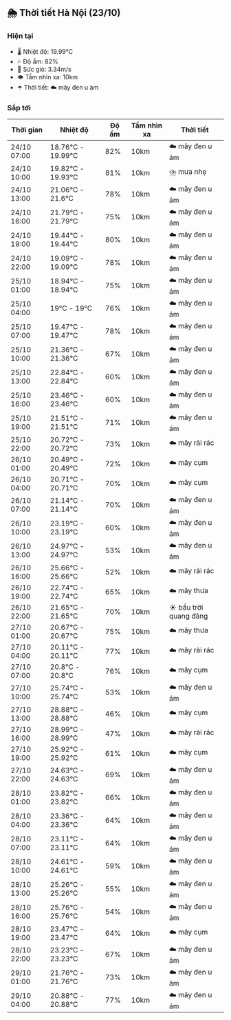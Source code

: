 ## 🌦️ Thời tiết Hà Nội (23/10)

### Hiện tại

- 🌡️ Nhiệt độ: 19.99℃
- 💦 Độ ẩm: 82%
- 💨 Sức gió: 3.34m/s
- 👁️ Tầm nhìn xa: 10km
- ☂️ Thời tiết: ☁️ mây đen u ám

### Sắp tới

| Thời gian | Nhiệt độ | Độ ẩm | Tầm nhìn xa | Thời tiết |
| --- | --- | --- | --- | --- |
| 24/10 07:00 | 18.76℃ - 19.99℃ | 82% | 10km | ☁️ mây đen u ám |
| 24/10 10:00 | 19.82℃ - 19.93℃ | 81% | 10km | ⛈️ mưa nhẹ |
| 24/10 13:00 | 21.06℃ - 21.6℃ | 78% | 10km | ☁️ mây đen u ám |
| 24/10 16:00 | 21.79℃ - 21.79℃ | 75% | 10km | ☁️ mây đen u ám |
| 24/10 19:00 | 19.44℃ - 19.44℃ | 80% | 10km | ☁️ mây đen u ám |
| 24/10 22:00 | 19.09℃ - 19.09℃ | 78% | 10km | ☁️ mây đen u ám |
| 25/10 01:00 | 18.94℃ - 18.94℃ | 75% | 10km | ☁️ mây đen u ám |
| 25/10 04:00 | 19℃ - 19℃ | 76% | 10km | ☁️ mây đen u ám |
| 25/10 07:00 | 19.47℃ - 19.47℃ | 78% | 10km | ☁️ mây đen u ám |
| 25/10 10:00 | 21.36℃ - 21.36℃ | 67% | 10km | ☁️ mây đen u ám |
| 25/10 13:00 | 22.84℃ - 22.84℃ | 60% | 10km | ☁️ mây đen u ám |
| 25/10 16:00 | 23.46℃ - 23.46℃ | 60% | 10km | ☁️ mây đen u ám |
| 25/10 19:00 | 21.51℃ - 21.51℃ | 71% | 10km | ☁️ mây đen u ám |
| 25/10 22:00 | 20.72℃ - 20.72℃ | 73% | 10km | ☁️ mây rải rác |
| 26/10 01:00 | 20.49℃ - 20.49℃ | 72% | 10km | ☁️ mây cụm |
| 26/10 04:00 | 20.71℃ - 20.71℃ | 70% | 10km | ☁️ mây cụm |
| 26/10 07:00 | 21.14℃ - 21.14℃ | 70% | 10km | ☁️ mây đen u ám |
| 26/10 10:00 | 23.19℃ - 23.19℃ | 60% | 10km | ☁️ mây đen u ám |
| 26/10 13:00 | 24.97℃ - 24.97℃ | 53% | 10km | ☁️ mây đen u ám |
| 26/10 16:00 | 25.66℃ - 25.66℃ | 52% | 10km | ☁️ mây rải rác |
| 26/10 19:00 | 22.74℃ - 22.74℃ | 65% | 10km | ☁️ mây thưa |
| 26/10 22:00 | 21.65℃ - 21.65℃ | 70% | 10km | ☀️ bầu trời quang đãng |
| 27/10 01:00 | 20.67℃ - 20.67℃ | 75% | 10km | ☁️ mây thưa |
| 27/10 04:00 | 20.11℃ - 20.11℃ | 77% | 10km | ☁️ mây rải rác |
| 27/10 07:00 | 20.8℃ - 20.8℃ | 76% | 10km | ☁️ mây cụm |
| 27/10 10:00 | 25.74℃ - 25.74℃ | 53% | 10km | ☁️ mây đen u ám |
| 27/10 13:00 | 28.88℃ - 28.88℃ | 46% | 10km | ☁️ mây cụm |
| 27/10 16:00 | 28.99℃ - 28.99℃ | 47% | 10km | ☁️ mây rải rác |
| 27/10 19:00 | 25.92℃ - 25.92℃ | 61% | 10km | ☁️ mây cụm |
| 27/10 22:00 | 24.63℃ - 24.63℃ | 69% | 10km | ☁️ mây đen u ám |
| 28/10 01:00 | 23.82℃ - 23.82℃ | 66% | 10km | ☁️ mây đen u ám |
| 28/10 04:00 | 23.36℃ - 23.36℃ | 64% | 10km | ☁️ mây đen u ám |
| 28/10 07:00 | 23.11℃ - 23.11℃ | 64% | 10km | ☁️ mây đen u ám |
| 28/10 10:00 | 24.61℃ - 24.61℃ | 59% | 10km | ☁️ mây đen u ám |
| 28/10 13:00 | 25.26℃ - 25.26℃ | 55% | 10km | ☁️ mây đen u ám |
| 28/10 16:00 | 25.76℃ - 25.76℃ | 54% | 10km | ☁️ mây đen u ám |
| 28/10 19:00 | 23.47℃ - 23.47℃ | 64% | 10km | ☁️ mây cụm |
| 28/10 22:00 | 23.23℃ - 23.23℃ | 67% | 10km | ☁️ mây đen u ám |
| 29/10 01:00 | 21.76℃ - 21.76℃ | 73% | 10km | ☁️ mây đen u ám |
| 29/10 04:00 | 20.88℃ - 20.88℃ | 77% | 10km | ☁️ mây đen u ám |
